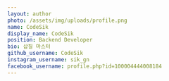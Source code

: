 ```yaml
---
layout: author
photo: /assets/img/uploads/profile.png
name: CodeSik
display_name: CodeSik
position: Backend Developer
bio: 삽질 마스터
github_username: CodeSik
instagram_username: sik_gn
facebook_username: profile.php?id=100004444008184
---
```

